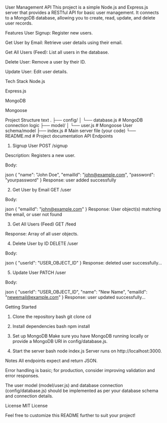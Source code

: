 User Management API
This project is a simple Node.js and Express.js server that provides a RESTful API for basic user management. It connects to a MongoDB database, allowing you to create, read, update, and delete user records.

Features
User Signup: Register new users.

Get User by Email: Retrieve user details using their email.

Get All Users (Feed): List all users in the database.

Delete User: Remove a user by their ID.

Update User: Edit user details.

Tech Stack
Node.js

Express.js

MongoDB

Mongoose

Project Structure
text
.
├── config/
│   └── database.js      # MongoDB connection logic
├── model/
│   └── user.js          # Mongoose User schema/model
├── index.js             # Main server file (your code)
└── README.md            # Project documentation
API Endpoints
1. Signup User
POST /signup

Description: Registers a new user.

Body:

json
{
  "name": "John Doe",
  "emailId": "john@example.com",
  "password": "yourpassword"
}
Response:
user added successfully

2. Get User by Email
GET /user

Body:

json
{
  "emailId": "john@example.com"
}
Response:
User object(s) matching the email, or user not found

3. Get All Users (Feed)
GET /feed

Response:
Array of all user objects.

4. Delete User by ID
DELETE /user

Body:

json
{
  "userId": "USER_OBJECT_ID"
}
Response:
deleted user successfully...

5. Update User
PATCH /user

Body:

json
{
  "userId": "USER_OBJECT_ID",
  "name": "New Name",
  "emailId": "newemail@example.com"
}
Response:
user updated successfully...

Getting Started
1. Clone the repository
bash
git clone <your-repo-url>
cd <your-repo-folder>
2. Install dependencies
bash
npm install
3. Set up MongoDB
Make sure you have MongoDB running locally or provide a MongoDB URI in config/database.js.

4. Start the server
bash
node index.js
Server runs on http://localhost:3000.

Notes
All endpoints expect and return JSON.

Error handling is basic; for production, consider improving validation and error responses.

The user model (model/user.js) and database connection (config/database.js) should be implemented as per your database schema and connection details.

License
MIT License

Feel free to customize this README further to suit your project!
